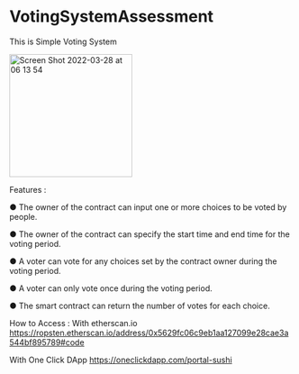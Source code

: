 # VotingSystemAssessment

This is Simple Voting System

<img width="218" alt="Screen Shot 2022-03-28 at 06 13 54" src="https://user-images.githubusercontent.com/25977167/160305372-47702a6d-a13f-40f8-a2aa-48eb2d77a46d.png">


Features :

● The owner of the contract can input one or more choices to be voted by people.

● The owner of the contract can specify the start time and end time for the voting period.

● A voter can vote for any choices set by the contract owner during the voting period.

● A voter can only vote once during the voting period.

● The smart contract can return the number of votes for each choice.



How to Access :
With etherscan.io https://ropsten.etherscan.io/address/0x5629fc06c9eb1aa127099e28cae3a544bf895789#code

With One Click DApp https://oneclickdapp.com/portal-sushi
